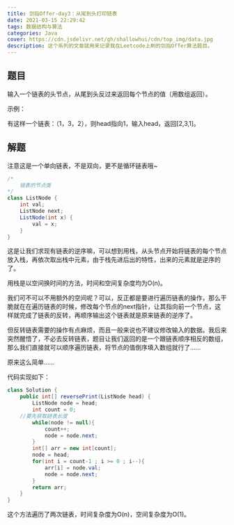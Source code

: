 ```yaml
---
title: 剑指Offer-day3：从尾到头打印链表
date: 2021-03-15 22:29:42
tags: 数据结构与算法
categories: Java
cover: https://cdn.jsdelivr.net/gh/shallowhui/cdn/top_img/data.jpg
description: 这个系列的文章就用来记录我在Leetcode上刷的剑指Offer算法题目。
---
```

## 题目

输入一个链表的头节点，从尾到头反过来返回每个节点的值（用数组返回）。

示例：

有这样一个链表：（1，3，2），则head指向1，输入head，返回[2,3,1]。

## 解题

注意这是一个单向链表，不是双向，更不是循环链表哦~

```java
/*
	链表的节点类
*/
class ListNode {
    int val;
    ListNode next;
    ListNode(int x) { 
        val = x; 
    }
}
```

这是让我们求现有链表的逆序嘛，可以想到用栈，从头节点开始将链表的每个节点放入栈，再依次取出栈中元素，由于栈先进后出的特性，出来的元素就是逆序的了。

用栈是以空间换时间的方法，时间和空间复杂度均为O(n)。

我们可不可以不用额外的空间呢？可以，反正都是要进行遍历链表的操作，那么干脆就在在遍历链表的时候，修改每个节点的next指针，让其指向前一个节点，这样就完成了链表的反转，再顺序输出这个链表就是原来链表的逆序了。

但反转链表需要的操作有点麻烦，而且一般来说也不建议修改输入的数据。我后来突然醒悟了，不必去反转链表，题目让我们返回的是一个跟链表顺序相反的数组，那么我们直接就可以顺序遍历链表，将节点的值倒序填入数组就行了......

原来这么简单......

代码实现如下：

```java
class Solution {
    public int[] reversePrint(ListNode head) {
        ListNode node = head;
        int count = 0;
	//要先获取链表长度
        while(node != null){
            count++;
            node = node.next;
        }
        int[] arr = new int[count];
        node = head;
        for(int i = count-1 ; i >= 0 ; i--){
            arr[i] = node.val;
            node = node.next;
        }
        return arr;
    }
}
```

这个方法遍历了两次链表，时间复杂度为O(n)，空间复杂度为O(1)。